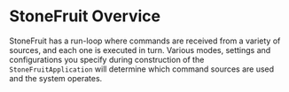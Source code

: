 # StoneFruit Overvice

StoneFruit has a run-loop where commands are received from a variety of sources, and each one is executed in turn. Various modes, settings and configurations you specify during construction of the `StoneFruitApplication` will determine which command sources are used and the system operates.

